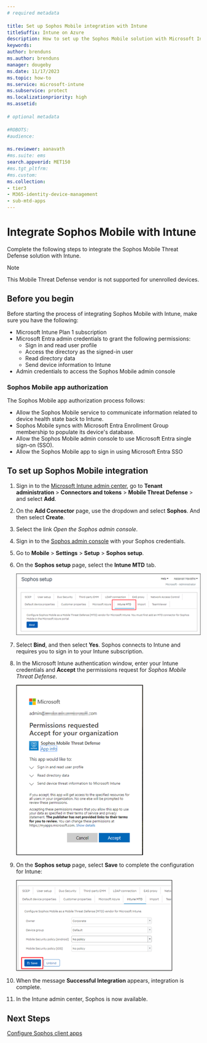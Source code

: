 ```yaml
---
# required metadata

title: Set up Sophos Mobile integration with Intune
titleSuffix: Intune on Azure
description: How to set up the Sophos Mobile solution with Microsoft Intune to control mobile device access to your corporate resources.
keywords:
author: brenduns
ms.author: brenduns
manager: dougeby
ms.date: 11/17/2023
ms.topic: how-to
ms.service: microsoft-intune
ms.subservice: protect
ms.localizationpriority: high
ms.assetid:

# optional metadata

#ROBOTS:
#audience:

ms.reviewer: aanavath
#ms.suite: ems
search.appverid: MET150
#ms.tgt_pltfrm:
#ms.custom:
ms.collection:
- tier3
- M365-identity-device-management
- sub-mtd-apps
---
```


# Integrate Sophos Mobile with Intune

Complete the following steps to integrate the Sophos Mobile Threat Defense solution with Intune.

> [!NOTE]
>
> This Mobile Threat Defense vendor is not supported for unenrolled devices.

## Before you begin

Before starting the process of integrating Sophos Mobile with Intune, make sure you have the following:

- Microsoft Intune Plan 1 subscription
- Microsoft Entra admin credentials to grant the following permissions:
  - Sign in and read user profile
  - Access the directory as the signed-in user
  - Read directory data
  - Send device information to Intune
- Admin credentials to access the Sophos Mobile admin console

### Sophos Mobile app authorization

The Sophos Mobile app authorization process follows:

- Allow the Sophos Mobile service to communicate information related to device health state back to Intune.
- Sophos Mobile syncs with Microsoft Entra Enrollment Group membership to populate its device's database.
- Allow the Sophos Mobile admin console to use Microsoft Entra single sign-on (SSO).
- Allow the Sophos Mobile app to sign in using Microsoft Entra SSO

## To set up Sophos Mobile integration

1. Sign in to the [Microsoft Intune admin center](https://go.microsoft.com/fwlink/?linkid=2109431), go to **Tenant administration** > **Connectors and tokens** > **Mobile Threat Defense** > and select **Add**.
2. On the **Add Connector** page, use the dropdown and select **Sophos**. And then select **Create**.
3. Select the link *Open the Sophos admin console*.
4. Sign in to the [Sophos admin console](https://central.sophos.com/) with your Sophos credentials.
5. Go to **Mobile** > **Settings** > **Setup** > **Sophos setup**.
6. On the **Sophos setup** page, select the **Intune MTD** tab.

   ![Sophos setup](./media/sophos-mtd-connector-integration/sophos-setup.png)

7. Select **Bind**, and then select **Yes**. Sophos connects to Intune and requires you to sign in to your Intune subscription.
8. In the Microsoft Intune authentication window, enter your Intune credentials and **Accept** the permissions request for *Sophos Mobile Threat Defense*.

   ![Intune authentication](./media/sophos-mtd-connector-integration/intune-authentication.png)

9. On the **Sophos setup** page, select **Save** to complete the configuration for Intune:

   ![Save Sophos setup](./media/sophos-mtd-connector-integration/save-sophos-configuration.png)

10. When the message **Successful Integration** appears, integration is complete.
11. In the Intune admin center, Sophos is now available.

## Next Steps

[Configure Sophos client apps](mtd-apps-ios-app-configuration-policy-add-assign.md)
